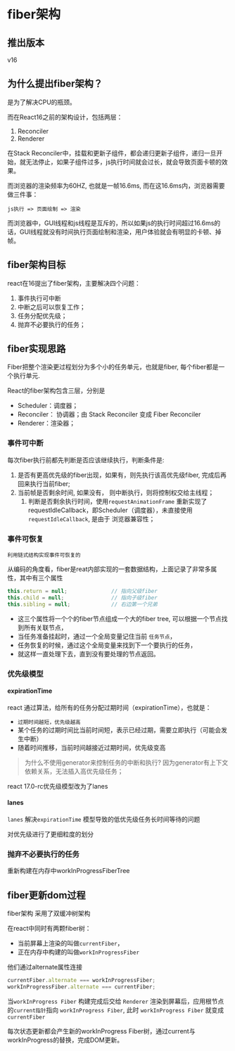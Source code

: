 # fiber架构

## 推出版本

v16


## 为什么提出fiber架构？

是为了解决CPU的瓶颈。

而在React16之前的架构设计，包括两层：
1. Reconciler
2. Renderer

在Stack Reconciler中，挂载和更新子组件，都会递归更新子组件，递归一旦开始，就无法停止，如果子组件过多，js执行时间就会过长，就会导致页面卡顿的效果。

而浏览器的渲染频率为60HZ, 也就是一帧16.6ms, 而在这16.6ms内，浏览器需要做三件事：

```
js执行 => 页面绘制 => 渲染
```

而浏览器中，GUI线程和js线程是互斥的，所以如果js的执行时间超过16.6ms的话，GUI线程就没有时间执行页面绘制和渲染，用户体验就会有明显的卡顿、掉帧。


## fiber架构目标

react在16提出了fiber架构，主要解决四个问题：

1. 事件执行可中断
2. 中断之后可以恢复工作；
3. 任务分配优先级；
4. 抛弃不必要执行的任务；




## fiber实现思路

Fiber把整个渲染更过程划分为多个小的任务单元，也就是fiber, 每个fiber都是一个执行单元.

React的fiber架构包含三层，分别是
- Scheduler：调度器；
- Reconciler： 协调器；由 Stack Reconciler 变成 Fiber Reconciler
- Renderer：渲染器；

### 事件可中断


每次fiber执行前都先判断是否应该继续执行，判断条件是:
1. 是否有更高优先级的fiber出现，如果有，则先执行该高优先级fiber, 完成后再回来执行当前fiber;
2. 当前帧是否剩余时间, 如果没有， 则中断执行，则将控制权交给主线程；
   1. 判断是否剩余执行时间，使用`requestAnimationFrame` 重新实现了requestIdleCallback，即Scheduler（调度器），未直接使用 `requestIdleCallback`, 是由于 浏览器兼容性；









### 事件可恢复

`利用链式结构实现事件可恢复的`

从编码的角度看，fiber是reat内部实现的一套数据结构，上面记录了非常多属性，其中有三个属性

```js
this.return = null;              // 指向父级fiber
this.child = null;               // 指向子级fiber
this.sibling = null;             // 右边第一个兄弟
```

- 这三个属性将一个个的fiber节点组成一个大的fiber tree, 可以根据一个节点找到所有关联节点，
- 当任务准备挂起时，通过一个全局变量记住当前 `任务节点`，
- 任务恢复的时候，通过这个全局变量来找到下一个要执行的任务，
- 就这样一直处理下去，直到没有要处理的节点返回。


### 优先级模型

#### expirationTime

react 通过算法，给所有的任务分配过期时间（expirationTime），也就是：

- `过期时间越短，优先级越高`
- 某个任务的过期时间比当前时间短，表示已经过期，需要立即执行（可能会发生中断）
- 随着时间推移，当前时间越接近过期时间，优先级变高


> 为什么不使用generator来控制任务的中断和执行?
> 因为generator有上下文依赖关系，无法插入高优先级任务；


react 17.0-rc优先级模型改为了lanes

#### lanes

`lanes` 解决`expirationTime` 模型导致的低优先级任务长时间等待的问题

对优先级进行了更细粒度的划分



### 抛弃不必要执行的任务

重新构建在内存中workInProgressFiberTree


## fiber更新dom过程

fiber架构 采用了双缓冲树架构

在react中同时有两颗fiber树：
- 当前屏幕上渲染的叫做`currentFiber`，
- 正在内存中构建的叫做`workInProgressFiber`

他们通过alternate属性连接

```js
currentFiber.alternate === workInProgressFiber;
workInProgressFiber.alternate === currentFiber;
```


当`workInProgress Fiber` 构建完成后交给 `Renderer` 渲染到屏幕后，应用根节点的`current指针`指向 `workInProgress Fiber`, 此时 `workInProgress Fiber` 就变成 `currentFiber`


每次状态更新都会产生新的workInProgress Fiber树，通过current与workInProgress的替换，完成DOM更新。
